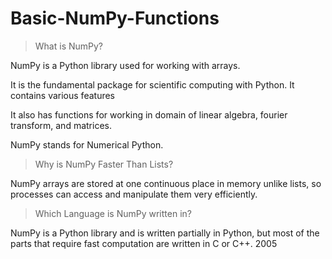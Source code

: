 # Basic-NumPy-Functions

>What is NumPy?

NumPy is a Python library used for working with arrays.

It is the fundamental package for scientific computing with Python. It contains various features

It also has functions for working in domain of linear algebra, fourier transform, and matrices.

NumPy stands for Numerical Python.

>Why is NumPy Faster Than Lists?

NumPy arrays are stored at one continuous place in memory unlike lists, so processes can access and manipulate them very efficiently.

>Which Language is NumPy written in?

NumPy is a Python library and is written partially in Python, but most of the parts that require fast computation are written in C or C++. 2005
